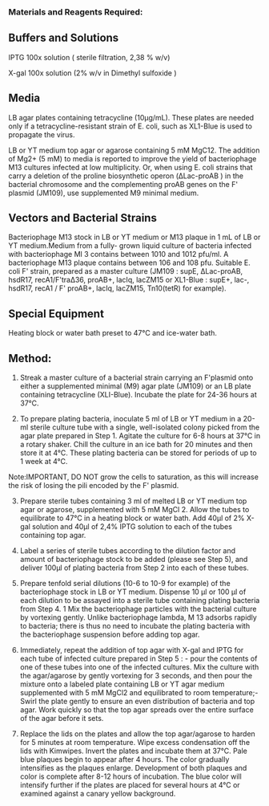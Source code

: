 ### Materials and Reagents Required:
 

## Buffers and Solutions
 

IPTG 100x solution ( sterile filtration, 2,38 % w/v)

X-gal 100x solution (2% w/v in Dimethyl sulfoxide )
 

## Media  
 

LB agar plates containing tetracycline (10µg/mL).  These plates are needed only if a tetracycline-resistant strain of E. coli, such as XL1-Blue is used to propagate the virus. 
 

LB or YT medium top agar or agarose containing 5 mM  MgC12. The addition of Mg2+ (5 mM) to media is reported to improve the yield of bacteriophage M13 cultures infected at low multiplicity. Or, when using E. coli  strains that carry a deletion of the proline biosynthetic operon (ΔLac-proAB ) in the bacterial chromosome and the complementing proAB genes on the F' plasmid (JM109), use supplemented M9 minimal medium.
 

## Vectors and Bacterial Strains
 

Bacteriophage M13 stock in LB or YT medium or  M13 plaque in 1 mL of LB or YT medium.Medium from a fully- grown liquid culture of bacteria infected with bacteriophage Ml 3 contains between 1010 and 1012 pfu/ml. A bacteriophage M13 plaque contains between 106 and 108 pfu.
Suitable E. coli F'  strain, prepared as a master culture  (JM109  :  supE,  ΔLac-proAB, hsdR17, recA1/F'traΔ36,  proAB+, lacIq, lacZM15  or XL1-Blue  :   supE+,   lac-, hsdR17, recA1   /   F' proAB+, lacIq, lacZM15, Tn10(tetR) for example).

## Special Equipment

Heating block or water  bath preset   to 47°C and  ice-water bath.

 

 ##   Method:
 

1. Streak a master culture of a bacterial strain carrying an F'plasmid onto either a supplemented minimal (M9) agar plate (JM109) or an LB plate containing tetracycline (XLI-Blue). Incubate the plate for 24-36 hours at 37°C.

2. To prepare plating bacteria, inoculate 5 ml of LB or YT medium in a 20-ml sterile culture tube with a single,  well-isolated colony picked from the agar plate prepared in Step 1. Agitate the culture for 6-8 hours at 37°C in a rotary shaker. Chill the culture in an ice bath for 20 minutes and then store it at 4°C. These plating bacteria can be stored for periods of up to 1 week at 4°C.

Note:IMPORTANT, DO NOT  grow  the cells to saturation, as this will increase the risk of losing the pili encoded by the F' plasmid.

3. Prepare sterile tubes containing 3 ml of melted LB or YT medium top agar or agarose,  supplemented with 5 mM MgCl 2.  Allow the tubes to equilibrate  to 47°C in a heating block or water bath. Add 40µl of 2% X-gal solution and 40µl of 2,4% IPTG solution to each of the tubes containing top agar.

4. Label a series of sterile tubes according to the dilution factor and amount of bacteriophage stock to be added (please see Step 5), and deliver 100µl of plating bacteria from Step 2 into each of these tubes.

5. Prepare tenfold serial dilutions (10-6 to 10-9 for example) of the bacteriophage stock in LB or YT medium. Dispense 10 µl or 100 µl of each dilution to be assayed into a sterile tube containing plating bacteria from Step 4. 1 Mix the bacteriophage particles with the bacterial culture by vortexing gently. Unlike bacteriophage  lambda, M 13 adsorbs rapidly to bacteria; there is thus no need to incubate the plating bacteria with the bacteriophage suspension before adding top agar.

6. Immediately, repeat the addition of top agar with X-gal and IPTG for each tube of infected culture prepared in Step 5 : - pour the contents of one of these tubes into one of the infected cultures. Mix the culture with the agar/agarose by gently vortexing for 3 seconds, and then pour  the mixture onto a labeled plate containing LB or YT agar medium supplemented with 5 mM MgCl2 and equilibrated to room temperature;- Swirl the plate gently to ensure an even distribution of bacteria and top agar. Work quickly so that the top agar spreads over the entire surface of the agar before it sets.

7. Replace the lids on the plates and allow the top agar/agarose to harden for 5 minutes at room temperature. Wipe excess condensation off the lids with Kimwipes. Invert the plates and incubate them at 37°C. Pale blue plaques begin to appear after 4 hours. The color gradually intensifies as the plaques enlarge. Development of  both plaques and color is complete after 8-12 hours of incubation. The blue color will intensify further if the plates are placed for several hours at 4°C or examined against a canary yellow background.
